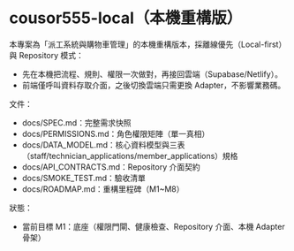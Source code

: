 # cousor555-local（本機重構版）

本專案為「派工系統與購物車管理」的本機重構版本，採離線優先（Local-first）與 Repository 模式：
- 先在本機把流程、規則、權限一次做對，再接回雲端（Supabase/Netlify）。
- 前端僅呼叫資料存取介面，之後切換雲端只需更換 Adapter，不影響業務碼。

文件：
- docs/SPEC.md：完整需求快照
- docs/PERMISSIONS.md：角色權限矩陣（單一真相）
- docs/DATA_MODEL.md：核心資料模型與三表（staff/technician_applications/member_applications）規格
- docs/API_CONTRACTS.md：Repository 介面契約
- docs/SMOKE_TEST.md：驗收清單
- docs/ROADMAP.md：重構里程碑（M1~M8）

狀態：
- 當前目標 M1：底座（權限門閘、健康檢查、Repository 介面、本機 Adapter 骨架）
